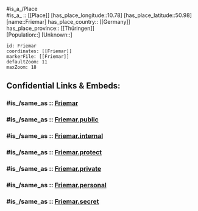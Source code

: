 ﻿---
confidential: public
isDeleted: false
location:
- 50.98
- 10.78
mapmarker: city
mapzoom:
- 7
- 12
SpocWebEntityId: 30292
tags:
- geo/City
type: City
---

#is_a_/Place  
#is_a_ :: [[Place]] 
[has_place_longitude::10.78] 
[has_place_latitude::50.98] 
[name::Friemar] 
has_place_country:: [[Germany]]  
has_place_province:: [[Thüringen]]  
[Population::] 
[Unknown::] 


```leaflet
id: Friemar
coordinates: [[Friemar]] 
markerFile: [[Friemar]] 
defaultZoom: 11 
maxZoom: 18
```


## Confidential Links & Embeds: 

### #is_/same_as :: [Friemar](/_Standards/Earth/Continent/Europe/Europe~Central/Germany/Germany~East/Thüringen/counties~TH/Gotha/cities~Gotha/Nesseaue/City/Friemar.md) 

### #is_/same_as :: [Friemar.public](/_public/Earth/Continent/Europe/Europe~Central/Germany/Germany~East/Thüringen/counties~TH/Gotha/cities~Gotha/Nesseaue/City/Friemar.public.md) 

### #is_/same_as :: [Friemar.internal](/_internal/Earth/Continent/Europe/Europe~Central/Germany/Germany~East/Thüringen/counties~TH/Gotha/cities~Gotha/Nesseaue/City/Friemar.internal.md) 

### #is_/same_as :: [Friemar.protect](/_protect/Earth/Continent/Europe/Europe~Central/Germany/Germany~East/Thüringen/counties~TH/Gotha/cities~Gotha/Nesseaue/City/Friemar.protect.md) 

### #is_/same_as :: [Friemar.private](/_private/Earth/Continent/Europe/Europe~Central/Germany/Germany~East/Thüringen/counties~TH/Gotha/cities~Gotha/Nesseaue/City/Friemar.private.md) 

### #is_/same_as :: [Friemar.personal](/_personal/Earth/Continent/Europe/Europe~Central/Germany/Germany~East/Thüringen/counties~TH/Gotha/cities~Gotha/Nesseaue/City/Friemar.personal.md) 

### #is_/same_as :: [Friemar.secret](/_secret/Earth/Continent/Europe/Europe~Central/Germany/Germany~East/Thüringen/counties~TH/Gotha/cities~Gotha/Nesseaue/City/Friemar.secret.md)

